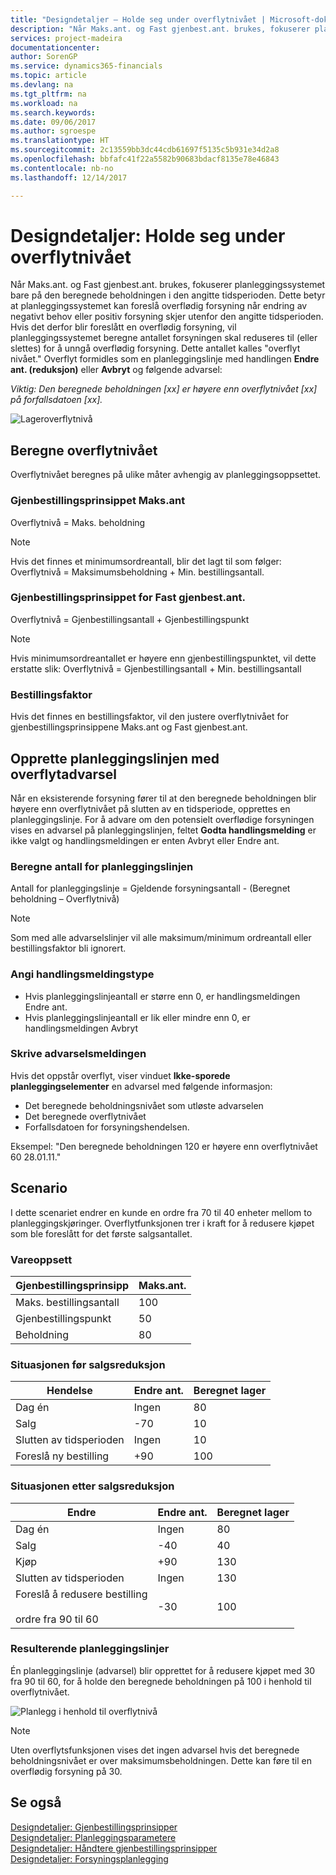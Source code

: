 ```yaml
---
title: "Designdetaljer – Holde seg under overflytnivået | Microsoft-dokumentasjon"
description: "Når Maks.ant. og Fast gjenbest.ant. brukes, fokuserer planleggingssystemet bare på den beregnede beholdningen i den angitte tidsperioden. Dette betyr at planleggingssystemet kan foreslå overflødig forsyning når endring av negativt behov eller positiv forsyning skjer utenfor den angitte tidsperioden."
services: project-madeira
documentationcenter: 
author: SorenGP
ms.service: dynamics365-financials
ms.topic: article
ms.devlang: na
ms.tgt_pltfrm: na
ms.workload: na
ms.search.keywords: 
ms.date: 09/06/2017
ms.author: sgroespe
ms.translationtype: HT
ms.sourcegitcommit: 2c13559bb3dc44cdb61697f5135c5b931e34d2a8
ms.openlocfilehash: bbfafc41f22a5582b90683bdacf8135e78e46843
ms.contentlocale: nb-no
ms.lasthandoff: 12/14/2017

---
```

# <a name="design-details-staying-under-the-overflow-level"></a>Designdetaljer: Holde seg under overflytnivået
Når Maks.ant. og Fast gjenbest.ant. brukes, fokuserer planleggingssystemet bare på den beregnede beholdningen i den angitte tidsperioden. Dette betyr at planleggingssystemet kan foreslå overflødig forsyning når endring av negativt behov eller positiv forsyning skjer utenfor den angitte tidsperioden. Hvis det derfor blir foreslått en overflødig forsyning, vil planleggingssystemet beregne antallet forsyningen skal reduseres til (eller slettes) for å unngå overflødig forsyning. Dette antallet kalles "overflyt nivået." Overflyt formidles som en planleggingslinje med handlingen **Endre ant. (reduksjon)** eller **Avbryt** og følgende advarsel:  

*Viktig: Den beregnede beholdningen [xx] er høyere enn overflytnivået [xx] på forfallsdatoen [xx].*  

![Lageroverflytnivå](media/supplyplanning_2_overflow1_new.png "supplyplanning_2_overflow1_new")  

##  <a name="calculating-the-overflow-level"></a>Beregne overflytnivået  
Overflytnivået beregnes på ulike måter avhengig av planleggingsoppsettet.  

### <a name="maximum-qty-reordering-policy"></a>Gjenbestillingsprinsippet Maks.ant  
Overflytnivå = Maks. beholdning  

> [!NOTE]  
>  Hvis det finnes et minimumsordreantall, blir det lagt til som følger: Overflytnivå = Maksimumsbeholdning + Min. bestillingsantall.  

### <a name="fixed-reorder-qty-reordering-policy"></a>Gjenbestillingsprinsippet for Fast gjenbest.ant.  
Overflytnivå = Gjenbestillingsantall + Gjenbestillingspunkt  

> [!NOTE]  
>  Hvis minimumsordreantallet er høyere enn gjenbestillingspunktet, vil dette erstatte slik: Overflytnivå = Gjenbestillingsantall + Min. bestillingsantall  

### <a name="order-multiple"></a>Bestillingsfaktor  
Hvis det finnes en bestillingsfaktor, vil den justere overflytnivået for gjenbestillingsprinsippene Maks.ant og Fast gjenbest.ant.  

##  <a name="creating-the-planning-line-with-overflow-warning"></a>Opprette planleggingslinjen med overflytadvarsel  
Når en eksisterende forsyning fører til at den beregnede beholdningen blir høyere enn overflytnivået på slutten av en tidsperiode, opprettes en planleggingslinje. For å advare om den potensielt overflødige forsyningen vises en advarsel på planleggingslinjen, feltet **Godta handlingsmelding** er ikke valgt og handlingsmeldingen er enten Avbryt eller Endre ant.  

### <a name="calculating-the-planning-line-quantity"></a>Beregne antall for planleggingslinjen  
Antall for planleggingslinje = Gjeldende forsyningsantall - (Beregnet beholdning – Overflytnivå)  

> [!NOTE]  
>  Som med alle advarselslinjer vil alle maksimum/minimum ordreantall eller bestillingsfaktor bli ignorert.  

### <a name="defining-the-action-message-type"></a>Angi handlingsmeldingstype  

-   Hvis planleggingslinjeantall er større enn 0, er handlingsmeldingen Endre ant.  
-   Hvis planleggingslinjeantall er lik eller mindre enn 0, er handlingsmeldingen Avbryt  

### <a name="composing-the-warning-message"></a>Skrive advarselsmeldingen  
Hvis det oppstår overflyt, viser vinduet **Ikke-sporede planleggingselementer** en advarsel med følgende informasjon:  

-   Det beregnede beholdningsnivået som utløste advarselen  
-   Det beregnede overflytnivået  
-   Forfallsdatoen for forsyningshendelsen.  

Eksempel: "Den beregnede beholdningen 120 er høyere enn overflytnivået 60 28.01.11."  

## <a name="scenario"></a>Scenario  
I dette scenariet endrer en kunde en ordre fra 70 til 40 enheter mellom to planleggingskjøringer. Overflytfunksjonen trer i kraft for å redusere kjøpet som ble foreslått for det første salgsantallet.  

### <a name="item-setup"></a>Vareoppsett  

|Gjenbestillingsprinsipp|Maks.ant.|  
|-----------------------|------------------|  
|Maks. bestillingsantall|100|  
|Gjenbestillingspunkt|50|  
|Beholdning|80|  

### <a name="situation-before-sales-decrease"></a>Situasjonen før salgsreduksjon  

|Hendelse|Endre ant.|Beregnet lager|  
|-----------|-----------------|-------------------------|  
|Dag én|Ingen|80|  
|Salg|-70|10|  
|Slutten av tidsperioden|Ingen|10|  
|Foreslå ny bestilling|+90|100|  

### <a name="situation-after-sales-decrease"></a>Situasjonen etter salgsreduksjon  

|Endre|Endre ant.|Beregnet lager|  
|------------|-----------------|-------------------------|  
|Dag én|Ingen|80|  
|Salg|-40|40|  
|Kjøp|+90|130|  
|Slutten av tidsperioden|Ingen|130|  
|Foreslå å redusere bestilling<br /><br /> ordre fra 90 til 60|-30|100|  

### <a name="resulting-planning-lines"></a>Resulterende planleggingslinjer  
 Én planleggingslinje (advarsel) blir opprettet for å redusere kjøpet med 30 fra 90 til 60, for å holde den beregnede beholdningen på 100 i henhold til overflytnivået.  

![Planlegg i henhold til overflytnivå](media/nav_app_supply_planning_2_overflow2.png "nav_app_supply_planning_2_overflow2")  

> [!NOTE]  
>  Uten overflytsfunksjonen vises det ingen advarsel hvis det beregnede beholdningsnivået er over maksimumsbeholdningen. Dette kan føre til en overflødig forsyning på 30.  

## <a name="see-also"></a>Se også  
[Designdetaljer: Gjenbestillingsprinsipper](design-details-reordering-policies.md)   
[Designdetaljer: Planleggingsparametere](design-details-planning-parameters.md)   
[Designdetaljer: Håndtere gjenbestillingsprinsipper](design-details-handling-reordering-policies.md)   
[Designdetaljer: Forsyningsplanlegging](design-details-supply-planning.md)

